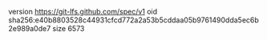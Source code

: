 version https://git-lfs.github.com/spec/v1
oid sha256:e40b8803528c44931cfcd772a2a53b5cddaa05b9761490dda5ec6b2e989a0de7
size 6573
